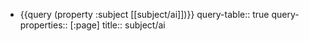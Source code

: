 - {{query (property :subject [[subject/ai]])}}
  query-table:: true
  query-properties:: [:page]
  title:: subject/ai